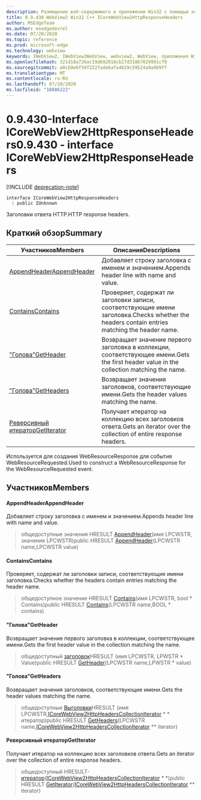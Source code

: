 ```yaml
---
description: Размещение веб-содержимого в приложении Win32 с помощью элемента управления Microsoft Edge WebView2
title: 0.9.430-WebView2 Win32 C++ ICoreWebView2HttpResponseHeaders
author: MSEdgeTeam
ms.author: msedgedevrel
ms.date: 07/20/2020
ms.topic: reference
ms.prod: microsoft-edge
ms.technology: webview
keywords: IWebView2, IWebView2WebView, webview2, WebView, приложения Win32, Win32, EDGE, ICoreWebView2, ICoreWebView2Host, элемент управления "веб-браузер", HTML Edge
ms.openlocfilehash: 321d18a726ac19db92018cb27d31867029991cf0
ms.sourcegitcommit: e0cb9e6f59f222fade6afa4829c59524a9a9b9ff
ms.translationtype: MT
ms.contentlocale: ru-RU
ms.lasthandoff: 07/20/2020
ms.locfileid: "10886222"
---
```

# <span data-ttu-id="b2c6a-104">0.9.430-Interface ICoreWebView2HttpResponseHeaders</span><span class="sxs-lookup"><span data-stu-id="b2c6a-104">0.9.430 - interface ICoreWebView2HttpResponseHeaders</span></span> 

[!INCLUDE [deprecation-note](../../includes/deprecation-note.md)]

```
interface ICoreWebView2HttpResponseHeaders
  : public IUnknown
```

<span data-ttu-id="b2c6a-105">Заголовки ответа HTTP.</span><span class="sxs-lookup"><span data-stu-id="b2c6a-105">HTTP response headers.</span></span>

## <span data-ttu-id="b2c6a-106">Краткий обзор</span><span class="sxs-lookup"><span data-stu-id="b2c6a-106">Summary</span></span>

 <span data-ttu-id="b2c6a-107">Участников</span><span class="sxs-lookup"><span data-stu-id="b2c6a-107">Members</span></span>                        | <span data-ttu-id="b2c6a-108">Описания</span><span class="sxs-lookup"><span data-stu-id="b2c6a-108">Descriptions</span></span>
--------------------------------|---------------------------------------------
[<span data-ttu-id="b2c6a-109">AppendHeader</span><span class="sxs-lookup"><span data-stu-id="b2c6a-109">AppendHeader</span></span>](#appendheader) | <span data-ttu-id="b2c6a-110">Добавляет строку заголовка с именем и значением.</span><span class="sxs-lookup"><span data-stu-id="b2c6a-110">Appends header line with name and value.</span></span>
[<span data-ttu-id="b2c6a-111">Contains</span><span class="sxs-lookup"><span data-stu-id="b2c6a-111">Contains</span></span>](#contains) | <span data-ttu-id="b2c6a-112">Проверяет, содержат ли заголовки записи, соответствующие имени заголовка.</span><span class="sxs-lookup"><span data-stu-id="b2c6a-112">Checks whether the headers contain entries matching the header name.</span></span>
[<span data-ttu-id="b2c6a-113">"Голова"</span><span class="sxs-lookup"><span data-stu-id="b2c6a-113">GetHeader</span></span>](#getheader) | <span data-ttu-id="b2c6a-114">Возвращает значение первого заголовка в коллекции, соответствующее имени.</span><span class="sxs-lookup"><span data-stu-id="b2c6a-114">Gets the first header value in the collection matching the name.</span></span>
[<span data-ttu-id="b2c6a-115">"Голова"</span><span class="sxs-lookup"><span data-stu-id="b2c6a-115">GetHeaders</span></span>](#getheaders) | <span data-ttu-id="b2c6a-116">Возвращает значения заголовков, соответствующие имени.</span><span class="sxs-lookup"><span data-stu-id="b2c6a-116">Gets the header values matching the name.</span></span>
[<span data-ttu-id="b2c6a-117">Реверсивный итератор</span><span class="sxs-lookup"><span data-stu-id="b2c6a-117">GetIterator</span></span>](#getiterator) | <span data-ttu-id="b2c6a-118">Получает итератор на коллекцию всех заголовков ответа.</span><span class="sxs-lookup"><span data-stu-id="b2c6a-118">Gets an iterator over the collection of entire response headers.</span></span>

<span data-ttu-id="b2c6a-119">Используется для создания WebResourceResponse для события WebResourceRequested.</span><span class="sxs-lookup"><span data-stu-id="b2c6a-119">Used to construct a WebResourceResponse for the WebResourceRequested event.</span></span>

## <span data-ttu-id="b2c6a-120">Участников</span><span class="sxs-lookup"><span data-stu-id="b2c6a-120">Members</span></span>

#### <span data-ttu-id="b2c6a-121">AppendHeader</span><span class="sxs-lookup"><span data-stu-id="b2c6a-121">AppendHeader</span></span> 

<span data-ttu-id="b2c6a-122">Добавляет строку заголовка с именем и значением.</span><span class="sxs-lookup"><span data-stu-id="b2c6a-122">Appends header line with name and value.</span></span>

> <span data-ttu-id="b2c6a-123">общедоступные значения HRESULT [AppendHeader](#appendheader)(имя LPCWSTR, значение LPCWSTR)</span><span class="sxs-lookup"><span data-stu-id="b2c6a-123">public HRESULT [AppendHeader](#appendheader)(LPCWSTR name,LPCWSTR value)</span></span>

#### <span data-ttu-id="b2c6a-124">Contains</span><span class="sxs-lookup"><span data-stu-id="b2c6a-124">Contains</span></span> 

<span data-ttu-id="b2c6a-125">Проверяет, содержат ли заголовки записи, соответствующие имени заголовка.</span><span class="sxs-lookup"><span data-stu-id="b2c6a-125">Checks whether the headers contain entries matching the header name.</span></span>

> <span data-ttu-id="b2c6a-126">общедоступное значение HRESULT [Contains](#contains)(имя LPCWSTR, bool \* Contains)</span><span class="sxs-lookup"><span data-stu-id="b2c6a-126">public HRESULT [Contains](#contains)(LPCWSTR name,BOOL \* contains)</span></span>

#### <span data-ttu-id="b2c6a-127">"Голова"</span><span class="sxs-lookup"><span data-stu-id="b2c6a-127">GetHeader</span></span> 

<span data-ttu-id="b2c6a-128">Возвращает значение первого заголовка в коллекции, соответствующее имени.</span><span class="sxs-lookup"><span data-stu-id="b2c6a-128">Gets the first header value in the collection matching the name.</span></span>

> <span data-ttu-id="b2c6a-129">общедоступный [заголовок](#getheader)HRESULT (имя LPCWSTR, LPWSTR \* Value)</span><span class="sxs-lookup"><span data-stu-id="b2c6a-129">public HRESULT [GetHeader](#getheader)(LPCWSTR name,LPWSTR \* value)</span></span>

#### <span data-ttu-id="b2c6a-130">"Голова"</span><span class="sxs-lookup"><span data-stu-id="b2c6a-130">GetHeaders</span></span> 

<span data-ttu-id="b2c6a-131">Возвращает значения заголовков, соответствующие имени.</span><span class="sxs-lookup"><span data-stu-id="b2c6a-131">Gets the header values matching the name.</span></span>

> <span data-ttu-id="b2c6a-132">общедоступные [Выголовки](#getheaders)HRESULT (имя LPCWSTR,[ICoreWebView2HttpHeadersCollectionIterator](ICoreWebView2HttpHeadersCollectionIterator.md) \* \* итератор)</span><span class="sxs-lookup"><span data-stu-id="b2c6a-132">public HRESULT [GetHeaders](#getheaders)(LPCWSTR name,[ICoreWebView2HttpHeadersCollectionIterator](ICoreWebView2HttpHeadersCollectionIterator.md) \*\* iterator)</span></span>

#### <span data-ttu-id="b2c6a-133">Реверсивный итератор</span><span class="sxs-lookup"><span data-stu-id="b2c6a-133">GetIterator</span></span> 

<span data-ttu-id="b2c6a-134">Получает итератор на коллекцию всех заголовков ответа.</span><span class="sxs-lookup"><span data-stu-id="b2c6a-134">Gets an iterator over the collection of entire response headers.</span></span>

> <span data-ttu-id="b2c6a-135">общедоступный HRESULT- [итератор](#getiterator)([ICoreWebView2HttpHeadersCollectionIterator](ICoreWebView2HttpHeadersCollectionIterator.md) \* \*)</span><span class="sxs-lookup"><span data-stu-id="b2c6a-135">public HRESULT [GetIterator](#getiterator)([ICoreWebView2HttpHeadersCollectionIterator](ICoreWebView2HttpHeadersCollectionIterator.md) \*\* iterator)</span></span>


